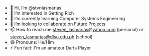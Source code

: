 - 👋 Hi, I’m @stvnlasmarias
- 👀 I’m interested in Getting Rich
- 🌱 I’m currently learning Computer Systems Engineering
- 💞️ I’m looking to collaborate on Future Projects
- 📫 How to reach me steven_lasmarias@yahoo.com (personal) or steven_lasmarias@dlsu.edu.ph (school)
- 😄 Pronouns: He/Him
- ⚡ Fun fact: I'm an amateur Darts Player

<!---
stvnlasmarias/stvnlasmarias is a ✨ special ✨ repository because its `README.md` (this file) appears on your GitHub profile.
You can click the Preview link to take a look at your changes.
--->

